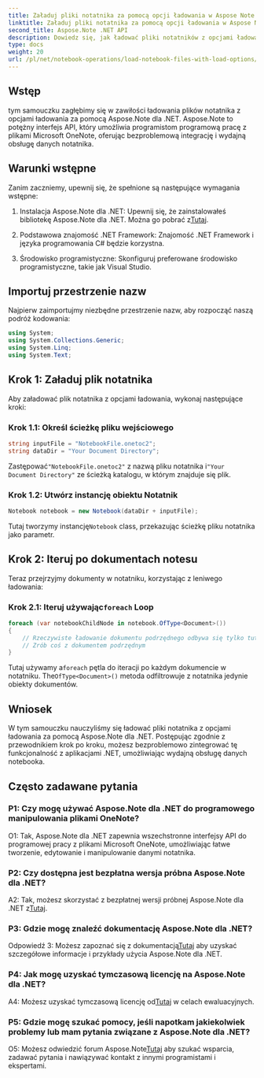 ```yaml
---
title: Załaduj pliki notatnika za pomocą opcji ładowania w Aspose Note .NET
linktitle: Załaduj pliki notatnika za pomocą opcji ładowania w Aspose Note .NET
second_title: Aspose.Note .NET API
description: Dowiedz się, jak ładować pliki notatników z opcjami ładowania za pomocą Aspose.Note dla .NET. Bezproblemowo zintegruj tę funkcjonalność z aplikacjami .NET, aby efektywnie obsługiwać dane z notebooka.
type: docs
weight: 20
url: /pl/net/notebook-operations/load-notebook-files-with-load-options/
---
```

## Wstęp

tym samouczku zagłębimy się w zawiłości ładowania plików notatnika z opcjami ładowania za pomocą Aspose.Note dla .NET. Aspose.Note to potężny interfejs API, który umożliwia programistom programową pracę z plikami Microsoft OneNote, oferując bezproblemową integrację i wydajną obsługę danych notatnika.

## Warunki wstępne

Zanim zaczniemy, upewnij się, że spełnione są następujące wymagania wstępne:

1.  Instalacja Aspose.Note dla .NET: Upewnij się, że zainstalowałeś bibliotekę Aspose.Note dla .NET. Można go pobrać z[Tutaj](https://releases.aspose.com/note/net/).

2. Podstawowa znajomość .NET Framework: Znajomość .NET Framework i języka programowania C# będzie korzystna.

3. Środowisko programistyczne: Skonfiguruj preferowane środowisko programistyczne, takie jak Visual Studio.

## Importuj przestrzenie nazw

Najpierw zaimportujmy niezbędne przestrzenie nazw, aby rozpocząć naszą podróż kodowania:

```csharp
using System;
using System.Collections.Generic;
using System.Linq;
using System.Text;
```

## Krok 1: Załaduj plik notatnika

Aby załadować plik notatnika z opcjami ładowania, wykonaj następujące kroki:

### Krok 1.1: Określ ścieżkę pliku wejściowego

```csharp
string inputFile = "NotebookFile.onetoc2";
string dataDir = "Your Document Directory";
```

 Zastępować`"NotebookFile.onetoc2"` z nazwą pliku notatnika i`"Your Document Directory"` ze ścieżką katalogu, w którym znajduje się plik.

### Krok 1.2: Utwórz instancję obiektu Notatnik

```csharp
Notebook notebook = new Notebook(dataDir + inputFile);
```

 Tutaj tworzymy instancję`Notebook` class, przekazując ścieżkę pliku notatnika jako parametr.

## Krok 2: Iteruj po dokumentach notesu

Teraz przejrzyjmy dokumenty w notatniku, korzystając z leniwego ładowania:

###  Krok 2.1: Iteruj używając`foreach` Loop

```csharp
foreach (var notebookChildNode in notebook.OfType<Document>()) 
{
    // Rzeczywiste ładowanie dokumentu podrzędnego odbywa się tylko tutaj.
    // Zrób coś z dokumentem podrzędnym
}
```

 Tutaj używamy a`foreach` pętla do iteracji po każdym dokumencie w notatniku. The`OfType<Document>()` metoda odfiltrowuje z notatnika jedynie obiekty dokumentów.

## Wniosek

W tym samouczku nauczyliśmy się ładować pliki notatnika z opcjami ładowania za pomocą Aspose.Note dla .NET. Postępując zgodnie z przewodnikiem krok po kroku, możesz bezproblemowo zintegrować tę funkcjonalność z aplikacjami .NET, umożliwiając wydajną obsługę danych notebooka.

## Często zadawane pytania

### P1: Czy mogę używać Aspose.Note dla .NET do programowego manipulowania plikami OneNote?

O1: Tak, Aspose.Note dla .NET zapewnia wszechstronne interfejsy API do programowej pracy z plikami Microsoft OneNote, umożliwiając łatwe tworzenie, edytowanie i manipulowanie danymi notatnika.

### P2: Czy dostępna jest bezpłatna wersja próbna Aspose.Note dla .NET?

 A2: Tak, możesz skorzystać z bezpłatnej wersji próbnej Aspose.Note dla .NET z[Tutaj](https://releases.aspose.com/).

### P3: Gdzie mogę znaleźć dokumentację Aspose.Note dla .NET?

 Odpowiedź 3: Możesz zapoznać się z dokumentacją[Tutaj](https://reference.aspose.com/note/net/) aby uzyskać szczegółowe informacje i przykłady użycia Aspose.Note dla .NET.

### P4: Jak mogę uzyskać tymczasową licencję na Aspose.Note dla .NET?

 A4: Możesz uzyskać tymczasową licencję od[Tutaj](https://purchase.aspose.com/temporary-license/) w celach ewaluacyjnych.

### P5: Gdzie mogę szukać pomocy, jeśli napotkam jakiekolwiek problemy lub mam pytania związane z Aspose.Note dla .NET?

 O5: Możesz odwiedzić forum Aspose.Note[Tutaj](https://forum.aspose.com/c/note/28) aby szukać wsparcia, zadawać pytania i nawiązywać kontakt z innymi programistami i ekspertami.